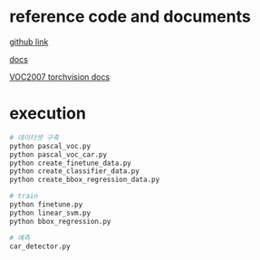# reference code and documents
[github link](https://github.com/object-detection-algorithm/R-CNN/tree/master/py)

[docs](https://r-cnn.readthedocs.io/zh-cn/latest/)

[VOC2007 torchvision docs](https://blog.zhujian.life/posts/5a56cd45.html)


# execution
```bash
# 데이터셋 구축
python pascal_voc.py
python pascal_voc_car.py
python create_finetune_data.py
python create_classifier_data.py
python create_bbox_regression_data.py

# train
python finetune.py
python linear_svm.py
python bbox_regression.py

# 예측
car_detector.py
```


